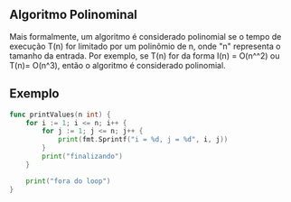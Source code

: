 ## Algoritmo Polinominal

Mais formalmente, um algoritmo é considerado polinomial se o tempo de execução T(n) for limitado por um polinômio de n, onde "n" representa o tamanho da entrada. Por exemplo, se T(n) for da forma I(n) = O(n^^2) ou T(n)= O(n^3), então o algoritmo é considerado polinomial.

## Exemplo

```Go
func printValues(n int) {
	for i := 1; i <= n; i++ {
		for j := 1; j <= n; j++ {
			print(fmt.Sprintf("i = %d, j = %d", i, j))
		}
		print("finalizando")
	}

	print("fora do loop")
}
```